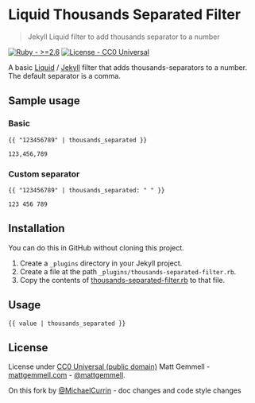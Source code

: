 # Liquid Thousands Separated Filter
> Jekyll Liquid filter to add thousands separator to a number

[![Ruby - >=2.6](https://img.shields.io/badge/Ruby->%3D2.6-?logo=ruby&logoColor=white)](https://ruby-lang.org)
[![License - CC0 Universal](https://img.shields.io/badge/License-CC0_Universal-blue)](#license)

A basic [Liquid](http://docs.shopify.com/themes/liquid-documentation/basics) / [Jekyll](http://jekyllrb.com) filter that adds thousands-separators to a number. The default separator is a comma.


## Sample usage

### Basic

```liquid
{{ "123456789" | thousands_separated }}
```
```
123,456,789
```

### Custom separator

```liquid
{{ "123456789" | thousands_separated: " " }}
```
```
123 456 789
```


## Installation

You can do this in GitHub without cloning this project.
 
1. Create a `_plugins` directory in your Jekyll project.
2. Create a file at the path `_plugins/thousands-separated-filter.rb`.
3. Copy the contents of [thousands-separated-filter.rb](/thousands-separated-filter.rb) to that file.


## Usage

```liquid
{{ value | thousands_separated }}
```


## License

License under [CC0 Universal (public domain)](https://creativecommons.org/publicdomain/zero/1.0/deed.en) Matt Gemmell - [mattgemmell.com](http://mattgemmell.com) - [@mattgemmell](http://twitter.com/mattgemmell).

On this fork by [@MichaelCurrin](https://github.com/MichaelCurrin) - doc changes and code style changes 
